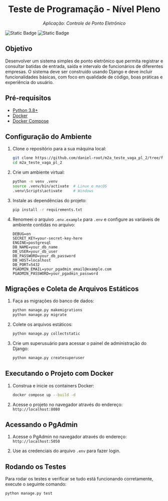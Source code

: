 <h1 align="center">Teste de Programação - Nível Pleno</h1>
<p align="center"><i>Aplicação: Controle de Ponto Eletrônico</i></p>

![Static Badge](https://img.shields.io/badge/python-blue)
![Static Badge](https://img.shields.io/badge/orm-django-3fb950)

## Objetivo

Desenvolver um sistema simples de ponto eletrônico que permita registrar e consultar batidas de entrada, saída e intervalo de funcionários de diferentes empresas. O sistema deve ser construído usando Django e deve incluir funcionalidades básicas, com foco em qualidade de código, boas práticas e experiência do usuário.

## Pré-requisitos

- [Python 3.8+](https://www.python.org/downloads/)
- [Docker](https://www.docker.com/get-started)
- [Docker Compose](https://docs.docker.com/compose/install/)

## Configuração do Ambiente

1. Clone o repositório para a sua máquina local:

    ```sh
    git clone https://github.com/daniel-root/m2a_teste_vaga_pl_2/tree/feature/eletronic_time_clock
    cd m2a_teste_vaga_pl_2
    ```

2. Crie um ambiente virtual:

    ```sh
    python -m venv .venv
    source .venv/bin/activate  # Linux e macOS
    .venv\Scripts\activate     # Windows
    ```

3. Instale as dependências do projeto:

    ```sh
    pip install -r requirements.txt
    ```

4. Renomeei o arquivo `.env.example` para `.env` e configure as variáveis de ambiente contidas no arquivo:

    ```plaintext
    DEBUG=on
    SECRET_KEY=your-secret-key-here
    ENGINE=postgresql
    DB_NAME=your_db_name
    DB_USER=your_db_user
    DB_PASSWORD=your_db_password
    DB_HOST=localhost
    DB_PORT=5432
    PGADMIN_EMAIL=your_pgadmin_email@example.com
    PGADMIN_PASSWORD=your_pgadmin_password
    ```

## Migrações e Coleta de Arquivos Estáticos

1. Faça as migrações do banco de dados:

    ```sh
    python manage.py makemigrations
    python manage.py migrate
    ```

2. Colete os arquivos estáticos:

    ```sh
    python manage.py collectstatic
    ```

3. Crie um superusuário para acessar o painel de administração do Django:

    ```sh
    python manage.py createsuperuser
    ```

## Executando o Projeto com Docker

1. Construa e inicie os containers Docker:

    ```sh
    docker compose up --build -d
    ```

2. Acesse o projeto no navegador através do endereço: `http://localhost:8080`

## Acessando o PgAdmin

1. Acesse o PgAdmin no navegador através do endereço: `http://localhost:5050`

2. Use as credenciais do arquivo `.env` para fazer login.

## Rodando os Testes

Para rodar os testes e verificar se tudo está funcionando corretamente, execute o seguinte comando:

  ```sh
  python manage.py test
  ```